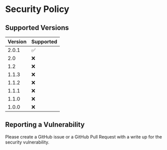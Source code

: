 # Security Policy

## Supported Versions

| Version | Supported          |
| ------- | ------------------ |
| 2.0.1 | :white_check_mark: |
| 2.0 | :x: |
| 1.2   | :x: |
| 1.1.3   | :x: |
| 1.1.2   | :x: |
| 1.1.1   | :x: |
| 1.1.0   | :x: |
| 1.0.0   | :x: |

## Reporting a Vulnerability

Please create a GitHub issue or a GitHub Pull Request with a write up for the security vulnerability.
